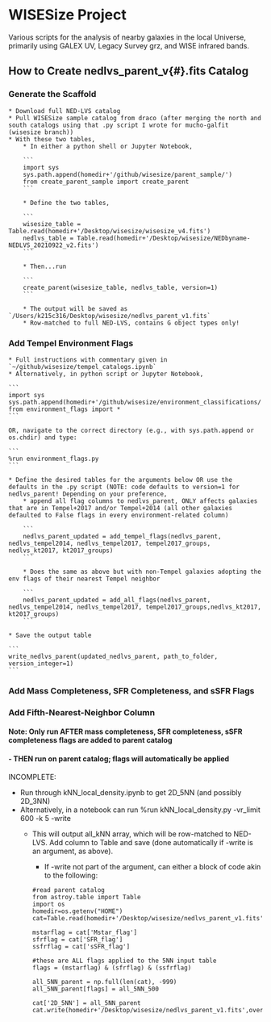 # WISESize Project
Various scripts for the analysis of nearby galaxies in the local Universe, primarily using GALEX UV, Legacy Survey grz, and WISE infrared bands.

## How to Create nedlvs_parent_v{#}.fits Catalog

### Generate the Scaffold
    * Download full NED-LVS catalog
    * Pull WISESize sample catalog from draco (after merging the north and south catalogs using that .py script I wrote for mucho-galfit (wisesize branch))
    * With these two tables, 
        * In either a python shell or Jupyter Notebook, 
        
        ```
        import sys
        sys.path.append(homedir+'/github/wisesize/parent_sample/')
        from create_parent_sample import create_parent
        ```
       
        * Define the two tables,
        
        ```
        wisesize_table = Table.read(homedir+'/Desktop/wisesize/wisesize_v4.fits')
        nedlvs_table = Table.read(homedir+'/Desktop/wisesize/NEDbyname-NEDLVS_20210922_v2.fits')
        ```
        
        * Then...run
        
        ```
        create_parent(wisesize_table, nedlvs_table, version=1)
        ```
       
        * The output will be saved as `/Users/k215c316/Desktop/wisesize/nedlvs_parent_v1.fits`
        * Row-matched to full NED-LVS, contains G object types only!

### Add Tempel Environment Flags 
    * Full instructions with commentary given in `~/github/wisesize/tempel_catalogs.ipynb`
    * Alternatively, in python script or Jupyter Notebook,
    
    ```
    import sys
    sys.path.append(homedir+'/github/wisesize/environment_classifications/')
    from environment_flags import *
    ```
    
    OR, navigate to the correct directory (e.g., with sys.path.append or os.chdir) and type:
    
    ```
    %run environment_flags.py
    ```
    
    * Define the desired tables for the arguments below OR use the defaults in the .py script (NOTE: code defaults to version=1 for nedlvs_parent! Depending on your preference,
        * append all flag columns to nedlvs_parent, ONLY affects galaxies that are in Tempel+2017 and/or Tempel+2014 (all other galaxies defaulted to False flags in every environment-related column)
       
        ```
        nedlvs_parent_updated = add_tempel_flags(nedlvs_parent, nedlvs_tempel2014, nedlvs_tempel2017, tempel2017_groups, nedlvs_kt2017, kt2017_groups)
        ```
    
        * Does the same as above but with non-Tempel galaxies adopting the env flags of their nearest Tempel neighbor
        
        ```
        nedlvs_parent_updated = add_all_flags(nedlvs_parent, nedlvs_tempel2014, nedlvs_tempel2017, tempel2017_groups,nedlvs_kt2017, kt2017_groups)
        ```
    
    * Save the output table
    
    ```
    write_nedlvs_parent(updated_nedlvs_parent, path_to_folder, version_integer=1)
    ```

### Add Mass Completeness, SFR Completeness, and sSFR Flags


### Add Fifth-Nearest-Neighbor Column
#### Note: Only run AFTER mass completeness, SFR completeness, sSFR completeness flags are added to parent catalog
#### - THEN run on parent catalog; flags will automatically be applied

INCOMPLETE:
* Run through kNN_local_density.ipynb to get 2D_5NN (and possibly 2D_3NN)
* Alternatively, in a notebook can run %run kNN_local_density.py -vr_limit 600 -k 5 -write
    * This will output all_kNN array, which will be row-matched to NED-LVS. Add column to Table and save (done automatically if -write is an argument, as above).
        * If -write not part of the argument, can either a block of code akin to the following:
    
        ```
        #read parent catalog
        from astroy.table import Table
        import os
        homedir=os.getenv("HOME")
        cat=Table.read(homedir+'/Desktop/wisesize/nedlvs_parent_v1.fits')

        mstarflag = cat['Mstar_flag']
        sfrflag = cat['SFR_flag']
        ssfrflag = cat['sSFR_flag']

        #these are ALL flags applied to the 5NN input table
        flags = (mstarflag) & (sfrflag) & (ssfrflag)

        all_5NN_parent = np.full(len(cat), -999)
        all_5NN_parent[flags] = all_5NN_500

        cat['2D_5NN'] = all_5NN_parent
        cat.write(homedir+'/Desktop/wisesize/nedlvs_parent_v1.fits',overwrite=True)
        ```